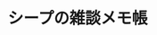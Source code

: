 ---
layout: home

title: シープの雑談メモ帳
titleTemplate: 前端筆記&日常

hero:
  name: シープの雑談メモ帳
  text: 前端學習筆記 & 日常
  tagline: 記錄一些關於前端學習的筆記以及一些有的沒的雜談。
  # image: https://raw.githubusercontent.com/vitejs/vite/main/docs/public/logo-with-shadow.png
  image: /sheep_logo_cover.png
  actions:
    - theme: brand
      text: Get Started
      link: /about/
    - theme: alt
      text: View on GitHub
      link: https://github.com/SheepNDW/memochou

features:
  - icon: 💡
    title: About Me
    details: I'm Sheep Yang, a passionate frontend developer from Taiwan.
  - icon: 💻
    title: Languages
    details: JavaScript
  - icon: 📚
    title: Frontend Skills
    details: Vue、React、TypeScript、TailwindCSS、WindiCSS
  - icon: 🛠️
    title: Tools
    details: Vite、Webpack
---